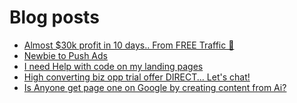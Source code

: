 # Blog posts
<!-- BLOG-POST-LIST:START -->
- [Almost $30k profit in 10 days.. From FREE Traffic 🚀](https://afflift.com/f/threads/almost-30k-profit-in-10-days-from-free-traffic-%F0%9F%9A%80.9922/)
- [Newbie to Push Ads](https://afflift.com/f/threads/newbie-to-push-ads.9950/)
- [I need Help with code on my landing pages](https://afflift.com/f/threads/i-need-help-with-code-on-my-landing-pages.9907/)
- [High converting biz opp trial offer DIRECT... Let&#39;s chat!](https://afflift.com/f/threads/high-converting-biz-opp-trial-offer-direct-lets-chat.9949/)
- [Is Anyone get page one on Google by creating content from Ai?](https://afflift.com/f/threads/is-anyone-get-page-one-on-google-by-creating-content-from-ai.9698/)
<!-- BLOG-POST-LIST:END -->
